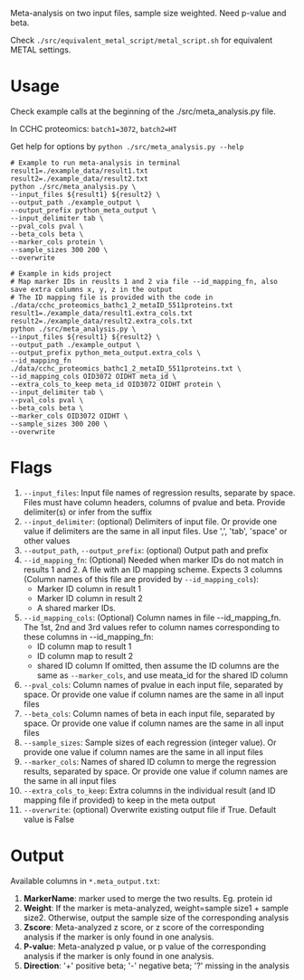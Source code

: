 Meta-analysis on two input files, sample size weighted. Need p-value and beta.

Check ```./src/equivalent_metal_script/metal_script.sh``` for equivalent METAL settings.

# Usage
Check example calls at the beginning of the ./src/meta_analysis.py file.

In CCHC proteomics: ```batch1=3072```, ```batch2=HT```

Get help for options by ```python ./src/meta_analysis.py --help```

```
# Example to run meta-analysis in terminal
result1=./example_data/result1.txt
result2=./example_data/result2.txt
python ./src/meta_analysis.py \
--input_files ${result1} ${result2} \
--output_path ./example_output \
--output_prefix python_meta_output \
--input_delimiter tab \
--pval_cols pval \
--beta_cols beta \
--marker_cols protein \
--sample_sizes 300 200 \
--overwrite

# Example in kids project
# Map marker IDs in reuslts 1 and 2 via file --id_mapping_fn, also save extra columns x, y, z in the output
# The ID mapping file is provided with the code in ./data/cchc_proteomics_bathc1_2_metaID_5511proteins.txt
result1=./example_data/result1.extra_cols.txt
result2=./example_data/result2.extra_cols.txt
python ./src/meta_analysis.py \
--input_files ${result1} ${result2} \
--output_path ./example_output \
--output_prefix python_meta_output.extra_cols \
--id_mapping_fn ./data/cchc_proteomics_bathc1_2_metaID_5511proteins.txt \
--id_mapping_cols OID3072 OIDHT meta_id \
--extra_cols_to_keep meta_id OID3072 OIDHT protein \
--input_delimiter tab \
--pval_cols pval \
--beta_cols beta \
--marker_cols OID3072 OIDHT \
--sample_sizes 300 200 \
--overwrite

```

# Flags
1. ```--input_files```: Input file names of regression results, separate by space. Files must have column headers, columns of pvalue and beta. Provide delimiter(s) or infer from the suffix
2. ```--input_delimiter```: (optional) Delimiters of input file. Or provide one value if delimiters are the same in all input files. Use ',', 'tab', 'space' or other values
3. ```--output_path```, ```--output_prefix```: (optional) Output path and prefix
4. ```--id_mapping_fn```: (Optional) Needed when marker IDs do not match in results 1 and 2. A file with an ID mapping scheme. Expects 3 columns (Column names of this file are provided by ```--id_mapping_cols```):
    * Marker ID column in result 1
    * Marker ID column in result 2
    * A shared marker IDs.
6. ```--id_mapping_cols```: (Optional) Column names in file --id_mapping_fn. The 1st, 2nd and 3rd values refer to column names corresponding to these columns in --id_mapping_fn:
    * ID column map to result 1
    * ID column map to result 2
    * shared ID column 
    If omitted, then assume the ID columns are the same as ```--marker_cols```, and use meata_id for the shared ID column 
7. ```--pval_cols```: Column names of pvalue in each input file, separated by space. Or provide one value if column names are the same in all input files
8. ```--beta_cols```: Column names of beta in each input file, separated by space. Or provide one value if column names are the same in all input files
9. ```--sample_sizes```: Sample sizes of each regression (integer value). Or provide one value if column names are the same in all input files
10. ```--marker_cols```: Names of shared ID column to merge the regression results, separated by space. Or provide one value if column names are the same in all input files
11. ```--extra_cols_to_keep```: Extra columns in the individual result (and ID mapping file if provided) to keep in the meta output
12. ```--overwrite```: (optional) Overwrite existing output file if True. Default value is False


# Output
Available columns in ```*.meta_output.txt```:

1. **MarkerName**: marker used to merge the two results. Eg. protein id
2. **Weight**: If the marker is meta-analyzed, weight=sample size1 + sample size2. Otherwise, output the sample size of the corresponding analysis
3. **Zscore**: Meta-analyzed z score, or z score of the corresponding analysis if the marker is only found in one analysis.
4. **P-valu**e: Meta-analyzed p value, or p value of the corresponding analysis if the marker is only found in one analysis.
5. **Direction**: '+' positive beta; '-' negative beta; '?' missing in the analysis
   